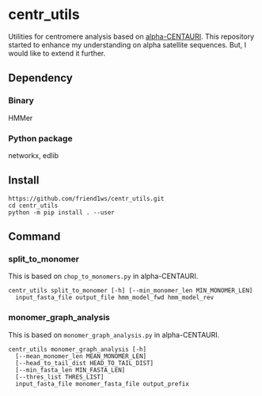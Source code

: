 # centr_utils
Utilities for centromere analysis based on [alpha-CENTAURI](https://github.com/volkansevim/alpha-CENTAURI).
This repository started to enhance my understanding on alpha satellite sequences.
But, I would like to extend it further.

## Dependency

### Binary 

HMMer

### Python package

networkx, edlib


## Install

```
https://github.com/friend1ws/centr_utils.git
cd centr_utils
python -m pip install . --user
```

## Command

### split_to_monomer
This is based on `chop_to_monomers.py` in alpha-CENTAURI.
```
centr_utils split_to_monomer [-h] [--min_monomer_len MIN_MONOMER_LEN]
  input_fasta_file output_file hmm_model_fwd hmm_model_rev
```

### monomer_graph_analysis
This is based on `monomer_graph_analysis.py` in alpha-CENTAURI.
```
centr_utils monomer_graph_analysis [-h]
  [--mean_monomer_len MEAN_MONOMER_LEN]
  [--head_to_tail_dist HEAD_TO_TAIL_DIST]
  [--min_fasta_len MIN_FASTA_LEN]
  [--thres_list THRES_LIST]
  input_fasta_file monomer_fasta_file output_prefix
```

